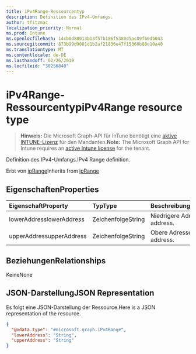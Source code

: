 ```yaml
---
title: iPv4Range-Ressourcentyp
description: Definition des IPv4-Umfangs.
author: tfitzmac
localization_priority: Normal
ms.prod: Intune
ms.openlocfilehash: 14cb0d88013b13f57b186f5388d5ac89f60db043
ms.sourcegitcommit: 873b99d9001d1b2af21836e47f15360b08e10a40
ms.translationtype: MT
ms.contentlocale: de-DE
ms.lasthandoff: 02/26/2019
ms.locfileid: "30256840"
---
```

# <a name="ipv4range-resource-type"></a><span data-ttu-id="0999f-103">iPv4Range-Ressourcentyp</span><span class="sxs-lookup"><span data-stu-id="0999f-103">iPv4Range resource type</span></span>

> <span data-ttu-id="0999f-104">**Hinweis:** Die Microsoft Graph-API für InTune benötigt eine [aktive INTUNE-Lizenz](https://go.microsoft.com/fwlink/?linkid=839381) für den Mandanten.</span><span class="sxs-lookup"><span data-stu-id="0999f-104">**Note:** The Microsoft Graph API for Intune requires an [active Intune license](https://go.microsoft.com/fwlink/?linkid=839381) for the tenant.</span></span>

<span data-ttu-id="0999f-105">Definition des IPv4-Umfangs.</span><span class="sxs-lookup"><span data-stu-id="0999f-105">IPv4 Range definition.</span></span>


<span data-ttu-id="0999f-106">Erbt von [ipRange](../resources/intune-mam-iprange.md)</span><span class="sxs-lookup"><span data-stu-id="0999f-106">Inherits from [ipRange](../resources/intune-mam-iprange.md)</span></span>

## <a name="properties"></a><span data-ttu-id="0999f-107">Eigenschaften</span><span class="sxs-lookup"><span data-stu-id="0999f-107">Properties</span></span>
|<span data-ttu-id="0999f-108">Eigenschaft</span><span class="sxs-lookup"><span data-stu-id="0999f-108">Property</span></span>|<span data-ttu-id="0999f-109">Typ</span><span class="sxs-lookup"><span data-stu-id="0999f-109">Type</span></span>|<span data-ttu-id="0999f-110">Beschreibung</span><span class="sxs-lookup"><span data-stu-id="0999f-110">Description</span></span>|
|:---|:---|:---|
|<span data-ttu-id="0999f-111">lowerAddress</span><span class="sxs-lookup"><span data-stu-id="0999f-111">lowerAddress</span></span>|<span data-ttu-id="0999f-112">Zeichenfolge</span><span class="sxs-lookup"><span data-stu-id="0999f-112">String</span></span>|<span data-ttu-id="0999f-113">Niedrigere Adresse.</span><span class="sxs-lookup"><span data-stu-id="0999f-113">Lower address.</span></span>|
|<span data-ttu-id="0999f-114">upperAddress</span><span class="sxs-lookup"><span data-stu-id="0999f-114">upperAddress</span></span>|<span data-ttu-id="0999f-115">Zeichenfolge</span><span class="sxs-lookup"><span data-stu-id="0999f-115">String</span></span>|<span data-ttu-id="0999f-116">Obere Adresse.</span><span class="sxs-lookup"><span data-stu-id="0999f-116">Upper address.</span></span>|

## <a name="relationships"></a><span data-ttu-id="0999f-117">Beziehungen</span><span class="sxs-lookup"><span data-stu-id="0999f-117">Relationships</span></span>
<span data-ttu-id="0999f-118">Keine</span><span class="sxs-lookup"><span data-stu-id="0999f-118">None</span></span>

## <a name="json-representation"></a><span data-ttu-id="0999f-119">JSON-Darstellung</span><span class="sxs-lookup"><span data-stu-id="0999f-119">JSON Representation</span></span>
<span data-ttu-id="0999f-120">Es folgt eine JSON-Darstellung der Ressource.</span><span class="sxs-lookup"><span data-stu-id="0999f-120">Here is a JSON representation of the resource.</span></span>
<!-- {
  "blockType": "resource",
  "@odata.type": "microsoft.graph.iPv4Range"
}
-->
``` json
{
  "@odata.type": "#microsoft.graph.iPv4Range",
  "lowerAddress": "String",
  "upperAddress": "String"
}
```



